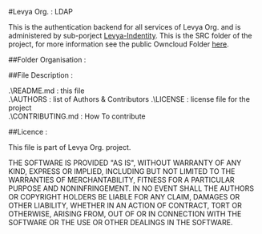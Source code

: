 #Levya Org. : LDAP

This is the authentication backend for all services of Levya Org. and is administered by sub-porject [Levya-Indentity](https://github.com/Levya-Org/levya-identity).
This is the SRC folder of the project, for more information see the public Owncloud Folder [here]().

##Folder Organisation :


##File Description :

.\README.md : this file  
.\AUTHORS : list of Authors & Contributors
.\LICENSE : license file for the project  
.\CONTRIBUTING.md : How To contribute

##Licence :

This file is part of Levya Org. project.

THE SOFTWARE IS PROVIDED "AS IS", WITHOUT WARRANTY OF ANY KIND, EXPRESS OR
IMPLIED, INCLUDING BUT NOT LIMITED TO THE WARRANTIES OF MERCHANTABILITY,
FITNESS FOR A PARTICULAR PURPOSE AND NONINFRINGEMENT. IN NO EVENT SHALL THE
AUTHORS OR COPYRIGHT HOLDERS BE LIABLE FOR ANY CLAIM, DAMAGES OR OTHER
LIABILITY, WHETHER IN AN ACTION OF CONTRACT, TORT OR OTHERWISE, ARISING FROM,
OUT OF OR IN CONNECTION WITH THE SOFTWARE OR THE USE OR OTHER DEALINGS IN THE
SOFTWARE.
